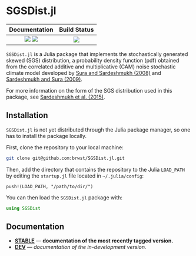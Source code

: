 # SGSDist.jl

| **Documentation**                 | **Build Status**                                                                                |
|:---------------------------------:|:------------------------------:|
| [![][docs-stable-img]][docs-stable-url] [![][docs-dev-img]][docs-dev-url] | [![][travis-img]][travis-url]  |

`SGSDist.jl` is a Julia package that implements the stochastically generated skewed (SGS) distribution, a probability density function (pdf) obtained from the correlated additive and multiplicative (CAM) noise stochastic climate model developed by [Sura and Sardeshmukh (2008)](https://doi.org/10.1175/2007JPO3761.1) and [Sardeshmukh and Sura (2009)](https://doi.org/10.1175/2008JCLI2358.1).

For more information on the form of the SGS distribution used in this package, see [Sardeshmukh et al. (2015)](https://doi-org.proxy.lib.fsu.edu/10.1175/JCLI-D-15-0020.1).

## Installation

`SGSDist.jl` is not yet distributed through the Julia package manager, so one has to install the package locally.

First, clone the repository to your local machine:

```bash
git clone git@github.com:brwst/SGSDist.jl.git
```

Then, add the directory that contains the repository to the Julia `LOAD_PATH` by editing the `startup.jl` file located in `~/.julia/config`:

```
push!(LOAD_PATH, "/path/to/dir/")
```

You can then load the `SGSDist.jl` package with:

```julia
using SGSDist
```

## Documentation

- [**STABLE**][docs-stable-url] &mdash; **documentation of the most recently tagged version.**
- [**DEV**][docs-dev-url] &mdash; *documentation of the in-development version.*


[docs-dev-img]: https://img.shields.io/badge/docs-dev-blue.svg
[docs-dev-url]: https://brwst.github.io/SGSDist.jl/dev

[docs-stable-img]: https://img.shields.io/badge/docs-stable-blue.svg
[docs-stable-url]: https://brwst.github.io/SGSDist.jl/stable

[travis-img]: https://travis-ci.com/brwst/SGSDist.jl.svg?branch=master
[travis-url]: https://travis-ci.com/brwst/SGSDist.jl
